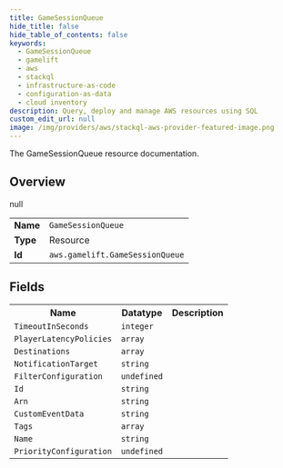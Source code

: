 ```yaml
---
title: GameSessionQueue
hide_title: false
hide_table_of_contents: false
keywords:
  - GameSessionQueue
  - gamelift
  - aws
  - stackql
  - infrastructure-as-code
  - configuration-as-data
  - cloud inventory
description: Query, deploy and manage AWS resources using SQL
custom_edit_url: null
image: /img/providers/aws/stackql-aws-provider-featured-image.png
---
```

The GameSessionQueue resource documentation.

## Overview
<table><tbody>
<tr><td><b>Name</b></td><td><code>GameSessionQueue</code></td></tr>
<tr><td><b>Type</b></td><td>Resource</td></tr>
null
<tr><td><b>Id</b></td><td><code>aws.gamelift.GameSessionQueue</code></td></tr>
</tbody></table>

## Fields
<table><tbody>
<tr><th>Name</th><th>Datatype</th><th>Description</th></tr>
<tr><td><code>TimeoutInSeconds</code></td><td><code>integer</code></td><td></td></tr><tr><td><code>PlayerLatencyPolicies</code></td><td><code>array</code></td><td></td></tr><tr><td><code>Destinations</code></td><td><code>array</code></td><td></td></tr><tr><td><code>NotificationTarget</code></td><td><code>string</code></td><td></td></tr><tr><td><code>FilterConfiguration</code></td><td><code>undefined</code></td><td></td></tr><tr><td><code>Id</code></td><td><code>string</code></td><td></td></tr><tr><td><code>Arn</code></td><td><code>string</code></td><td></td></tr><tr><td><code>CustomEventData</code></td><td><code>string</code></td><td></td></tr><tr><td><code>Tags</code></td><td><code>array</code></td><td></td></tr><tr><td><code>Name</code></td><td><code>string</code></td><td></td></tr><tr><td><code>PriorityConfiguration</code></td><td><code>undefined</code></td><td></td></tr>
</tbody></table>